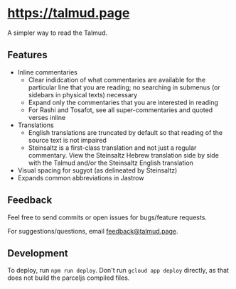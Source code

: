 # https://talmud.page

A simpler way to read the Talmud.

## Features

- Inline commentaries
  - Clear indidcation of what commentaries are available for the particular line that you are reading; no searching in submenus (or sidebars in physical texts) necessary
  - Expand only the commentaries that you are interested in reading
  - For Rashi and Tosafot, see all super-commentaries and quoted verses inline
- Translations
  - English translations are truncated by default so that reading of the source text is not impaired
  - Steinsaltz is a first-class translation and not just a regular commentary. View the Steinsaltz Hebrew translation side by side with the Talmud and/or the Steinsaltz English translation
- Visual spacing for sugyot (as delineated by Steinsaltz)
- Expands common abbreviations in Jastrow

## Feedback

Feel free to send commits or open issues for bugs/feature requests.

For suggestions/questions, email feedback@talmud.page.

## Development

To deploy, run `npm run deploy`. Don't run `gcloud app deploy` directly, as that does not build the parceljs compiled files.

